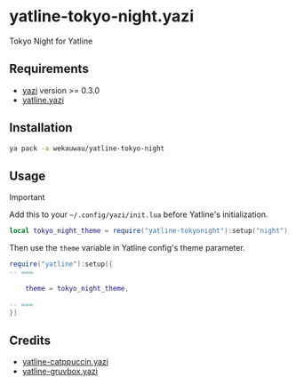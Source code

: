 # yatline-tokyo-night.yazi

Tokyo Night for Yatline

## Requirements

- [yazi](https://github.com/sxyazi/yazi) version >= 0.3.0
- [yatline.yazi](https://github.com/imsi32/yatline.yazi)

## Installation

```sh
ya pack -a wekauwau/yatline-tokyo-night
```

## Usage

> [!IMPORTANT]
> Add this to your `~/.config/yazi/init.lua` before Yatline's initialization.

```lua
local tokyo_night_theme = require("yatline-tokyonight"):setup("night") -- or moon/storm/day
```

Then use the `theme` variable in Yatline config's theme parameter.

```lua
require("yatline"):setup({
-- ===

	theme = tokyo_night_theme,

-- ===
})
```

## Credits

- [yatline-catppuccin.yazi](https://github.com/imsi32/yatline-catppuccin.yazi)
- [yatline-gruvbox.yazi](https://github.com/imsi32/yatline-gruvbox.yazi)
